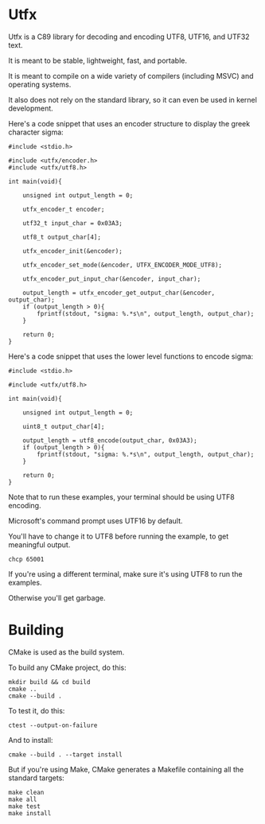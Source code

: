 Utfx
====

Utfx is a C89 library for decoding and encoding UTF8, UTF16, and UTF32 text.

It is meant to be stable, lightweight, fast, and portable.

It is meant to compile on a wide variety of compilers (including MSVC) and operating systems.

It also does not rely on the standard library, so it can even be used in kernel development.

Here's a code snippet that uses an encoder structure to display the greek character sigma:

```
#include <stdio.h>

#include <utfx/encoder.h>
#include <utfx/utf8.h>

int main(void){

	unsigned int output_length = 0;

	utfx_encoder_t encoder;

	utf32_t input_char = 0x03A3;

	utf8_t output_char[4];

	utfx_encoder_init(&encoder);

	utfx_encoder_set_mode(&encoder, UTFX_ENCODER_MODE_UTF8);

	utfx_encoder_put_input_char(&encoder, input_char);

	output_length = utfx_encoder_get_output_char(&encoder, output_char);
	if (output_length > 0){
		fprintf(stdout, "sigma: %.*s\n", output_length, output_char);
	}

	return 0;
}
```

Here's a code snippet that uses the lower level functions to encode sigma:

```
#include <stdio.h>

#include <utfx/utf8.h>

int main(void){

	unsigned int output_length = 0;

	uint8_t output_char[4];

	output_length = utf8_encode(output_char, 0x03A3);
	if (output_length > 0){
		fprintf(stdout, "sigma: %.*s\n", output_length, output_char);
	}

	return 0;
}
```

Note that to run these examples, your terminal should be using UTF8 encoding.

Microsoft's command prompt uses UTF16 by default.

You'll have to change it to UTF8 before running the example, to get meaningful output.

```
chcp 65001
```

If you're using a different terminal, make sure it's using UTF8 to run the examples.

Otherwise you'll get garbage.

# Building

CMake is used as the build system.

To build any CMake project, do this:

```
mkdir build && cd build
cmake ..
cmake --build .
```

To test it, do this:

```
ctest --output-on-failure
```

And to install:

```
cmake --build . --target install
```

But if you're using Make, CMake generates a Makefile containing all the standard targets:

```
make clean
make all
make test
make install
```

